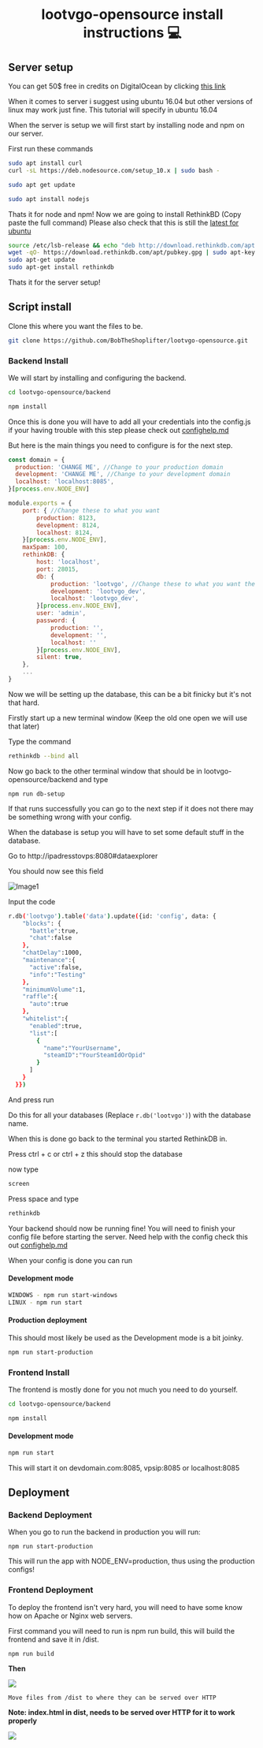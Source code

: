 <h1 align="center">lootvgo-opensource install instructions 💻</h1>

## Server setup

You can get 50$ free in credits on DigitalOcean by clicking [this link](https://m.do.co/c/84b1ec91625e)

When it comes to server i suggest using ubuntu 16.04 but other versions of linux may work just fine.
This tutorial will specify in ubuntu 16.04

When the server is setup we will first start by installing node and npm on our server.

First run these commands
```sh 
sudo apt install curl
curl -sL https://deb.nodesource.com/setup_10.x | sudo bash -
```
```sh
sudo apt get update
```

```sh 
sudo apt install nodejs
```

Thats it for node and npm! Now we are going to install RethinkBD (Copy paste the full command) Please also check that this is still the [latest for ubuntu](https://www.rethinkdb.com/docs/install/ubuntu/)

```sh 
source /etc/lsb-release && echo "deb http://download.rethinkdb.com/apt $DISTRIB_CODENAME main" | sudo tee /etc/apt/sources.list.d/rethinkdb.list
wget -qO- https://download.rethinkdb.com/apt/pubkey.gpg | sudo apt-key add -
sudo apt-get update
sudo apt-get install rethinkdb
```
Thats it for the server setup!


## Script install

Clone this where you want the files to be.

```sh
git clone https://github.com/BobTheShoplifter/lootvgo-opensource.git
```

### Backend Install

We will start by installing and configuring the backend.

```sh
cd lootvgo-opensource/backend
```

```sh
npm install
```
Once this is done you will have to add all your credentials into the config.js if your having trouble with this step please check out [confighelp.md](https://github.com/BobTheShoplifter/lootvgo-opensource/backend/confighelp.md)

But here is the main things you need to configure is for the next step.

```js
const domain = {
  production: 'CHANGE ME', //Change to your production domain
  development: 'CHANGE ME', //Change to your development domain
  localhost: 'localhost:8085',
}[process.env.NODE_ENV]

module.exports = {
	port: { //Change these to what you want
		production: 8123,
		development: 8124,
		localhost: 8124,
	}[process.env.NODE_ENV],
	maxSpam: 100,
	rethinkDB: {
		host: 'localhost',
		port: 28015,
		db: {
			production: 'lootvgo', //Change these to what you want the DB to be named.
			development: 'lootvgo_dev',
			localhost: 'lootvgo_dev',
		}[process.env.NODE_ENV],
		user: 'admin',
		password: {
			production: '',
			development: '',
			localhost: ''
		}[process.env.NODE_ENV],
		silent: true,
	},
	...
}
```

Now we will be setting up the database, this can be a bit finicky but it's not that hard.

Firstly start up a new terminal window (Keep the old one open we will use that later)

Type the command

```sh 
rethinkdb --bind all
```

Now go back to the other terminal window that should be in lootvgo-opensource/backend and type

```
npm run db-setup
```

If that runs successfully you can go to the next step if it does not there may be something wrong with your config.

When the database is setup you will have to set some default stuff in the database.

Go to http://ipadresstovps:8080#dataexplorer

You should now see this field

![Image1](https://i.gyazo.com/04393116a4a3f3c797f3f977d297602a.png)

Input the code

```sh 
r.db('lootvgo').table('data').update({id: 'config', data: {
    "blocks": {
      "battle":true,
      "chat":false
    },
    "chatDelay":1000,
    "maintenance":{
      "active":false,
      "info":"Testing"
    },
    "minimumVolume":1,
    "raffle":{
      "auto":true
    },
    "whitelist":{
      "enabled":true,
      "list":[
        {
          "name":"YourUsername",
          "steamID":"YourSteamIdOrOpid"
        }
      ]
    }
  }})
```

And press run

Do this for all your databases (Replace ```r.db('lootvgo')```) with the database name.

When this is done go back to the terminal you started RethinkDB in.

Press ctrl + c or ctrl + z this should stop the database

now type

```sh
screen
```

Press space and type

```sh
rethinkdb
```

Your backend should now be running fine! You will need to finish your config file before starting the server. Need help with the config check this out [confighelp.md](https://github.com/BobTheShoplifter/lootvgo-opensource/backend/confighelp.md)

When your config is done you can run

#### Development mode
```sh 
WINDOWS - npm run start-windows
LINUX - npm run start
```

#### Production deployment
This should most likely be used as the Development mode is a bit joinky.
```sh 
npm run start-production
```

### Frontend Install

The frontend is mostly done for you not much you need to do yourself.

```sh 
cd lootvgo-opensource/backend
```

```sh 
npm install
```

#### Development mode
```sh 
npm run start
```

This will start it on devdomain.com:8085, vpsip:8085 or localhost:8085

## Deployment

### Backend Deployment

When you go to run the backend in production you will run:
```
npm run start-production
```

This will run the app with NODE_ENV=production, thus using the production configs!

### Frontend Deployment

To deploy the frontend isn't very hard, you will need to have some know how on Apache or Nginx web servers.

First command you will need to run is npm run build, this will build the frontend and save it in /dist.
```
npm run build
```

**Then**

![](https://i.gyazo.com/72552491525e1c9fc45f70937951dc92.png)

```
Move files from /dist to where they can be served over HTTP
```

**Note: index.html in dist, needs to be served over HTTP for it to work properly**

![](https://i.gyazo.com/434b2f9276f94723847fbdb130cd48d0.png)
